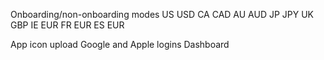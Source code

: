 Onboarding/non-onboarding modes
US USD
CA CAD
AU AUD
JP JPY
UK GBP
IE EUR
FR EUR
ES EUR

App icon upload
Google and Apple logins
Dashboard
